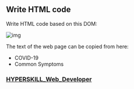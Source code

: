 ## Write HTML code

Write HTML code based on this DOM:

![img](https://ucarecdn.com/56a65a32-a9ae-42f3-bb0f-c2c7e07f8a54/)

The text of the web page can be copied from here:

- COVID-19
- Common Symptoms

### [HYPERSKILL_Web_Developer](https://github.com/kakanew/HYPERSKILL_Web_Developer)

